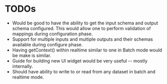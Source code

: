 TODOs
=====
* Would be good to have the ability to get the input schema and output schema
  configured. This would allow one to perform validation of mappings during 
  configuration phase. 
* Support for multiple inputs and multiple outputs and their schemas available
  during configure phase.
* Having getContext() within realtime similar to one in Batch mode would be 
  make is similar. 
* Guide for building new UI widget would be very useful -- mostly internally.
* Should have ability to write to or read from any dataset in batch and realtime
  mode.
